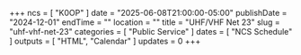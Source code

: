 +++
ncs = [ "K0OP" ]
date = "2025-06-08T21:00:00-05:00"
publishDate = "2024-12-01"
endTime = ""
location = ""
title = "UHF/VHF Net 23"
slug = "uhf-vhf-net-23"
categories = [ "Public Service" ]
dates = [ "NCS Schedule" ]
outputs = [ "HTML", "Calendar" ]
updates = 0
+++
